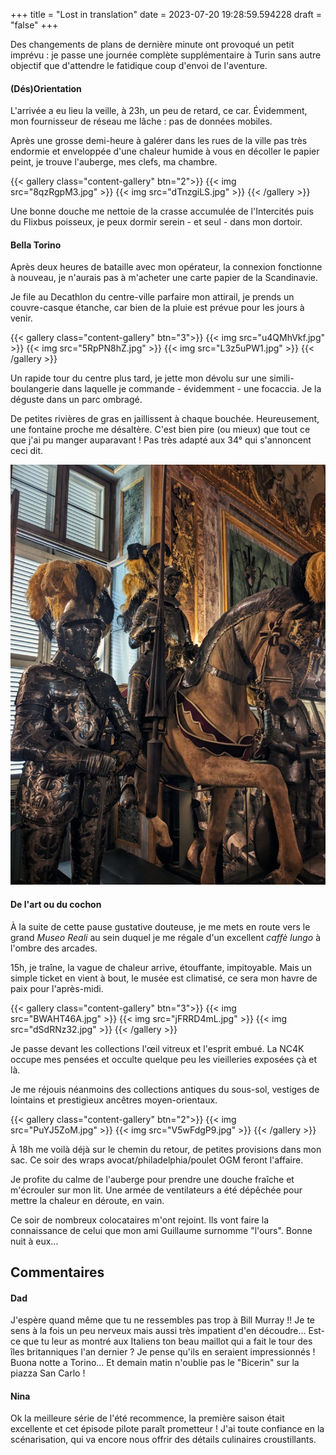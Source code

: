 +++
title = "Lost in translation"
date = 2023-07-20 19:28:59.594228
draft = "false"
+++

Des changements de plans de dernière minute ont provoqué un petit imprévu : je passe une journée complète supplémentaire à Turin sans autre objectif que d'attendre le fatidique coup d'envoi de l'aventure.

#### (Dés)Orientation

L'arrivée a eu lieu la veille, à 23h, un peu de retard, ce car. Évidemment, mon fournisseur de réseau me lâche : pas de données mobiles.

Après une grosse demi-heure à galérer dans les rues de la ville pas très endormie et enveloppée d'une chaleur humide à vous en décoller le papier peint, je trouve l'auberge, mes clefs, ma chambre.

{{< gallery class="content-gallery" btn="2">}}
{{< img src="8qzRgpM3.jpg" >}}
{{< img src="dTnzgiLS.jpg" >}}
{{< /gallery >}}

Une bonne douche me nettoie de la crasse accumulée de l'Intercités puis du Flixbus poisseux, je peux dormir serein - et seul - dans mon dortoir.

#### Bella Torino

Après deux heures de bataille avec mon opérateur, la connexion fonctionne à nouveau, je n'aurais pas à m'acheter une carte papier de la Scandinavie.

Je file au Decathlon du centre-ville parfaire mon attirail, je prends un couvre-casque étanche, car bien de la pluie est prévue pour les jours à venir.

{{< gallery class="content-gallery" btn="3">}}
{{< img src="u4QMhVkf.jpg" >}}
{{< img src="5RpPN8hZ.jpg" >}}
{{< img src="L3z5uPW1.jpg" >}}
{{< /gallery >}}

Un rapide tour du centre plus tard, je jette mon dévolu sur une simili-boulangerie dans laquelle je commande - évidemment - une focaccia. Je la déguste dans un parc ombragé.

De petites rivières de gras en jaillissent à chaque bouchée. Heureusement, une fontaine proche me désaltère. C'est bien pire (ou mieux) que tout ce que j'ai pu manger auparavant ! Pas très adapté aux 34° qui s'annoncent ceci dit.

![Pause gourmande à Turin](rVP6Uwcv.jpg)

#### De l'art ou du cochon

À la suite de cette pause gustative douteuse, je me mets en route vers le grand _Museo Reali_ au sein duquel je me régale d'un excellent _caffè lungo_ à l'ombre des arcades.

15h, je traîne, la vague de chaleur arrive, étouffante, impitoyable. Mais un simple ticket en vient à bout, le musée est climatisé, ce sera mon havre de paix pour l'après-midi.

{{< gallery class="content-gallery" btn="3">}}
{{< img src="BWAHT46A.jpg" >}}
{{< img src="jFRRD4mL.jpg" >}}
{{< img src="dSdRNz32.jpg" >}}
{{< /gallery >}}

Je passe devant les collections l'œil vitreux et l'esprit embué. La NC4K occupe mes pensées et occulte quelque peu les vieilleries exposées çà et là.

Je me réjouis néanmoins des collections antiques du sous-sol, vestiges de lointains et prestigieux ancêtres moyen-orientaux.

{{< gallery class="content-gallery" btn="2">}}
{{< img src="PuYJ5ZoM.jpg" >}}
{{< img src="V5wFdgP9.jpg" >}}
{{< /gallery >}}

À 18h me voilà déjà sur le chemin du retour, de petites provisions dans mon sac. Ce soir des wraps avocat/philadelphia/poulet OGM feront l'affaire.

Je profite du calme de l'auberge pour prendre une douche fraîche et m'écrouler sur mon lit. Une armée de ventilateurs a été dépêchée pour mettre la chaleur en déroute, en vain.

Ce soir de nombreux colocataires m'ont rejoint. Ils vont faire la connaissance de celui que mon ami Guillaume surnomme "l'ours". Bonne nuit à eux...

## Commentaires

#### Dad
J'espère quand même que tu ne ressembles pas trop à Bill Murray !!
Je te sens à la fois un peu nerveux mais aussi très impatient d'en découdre...
Est-ce que tu leur as montré aux Italiens ton beau maillot qui a fait le tour des îles britanniques l'an dernier ? Je pense qu'ils en seraient impressionnés !
Buona notte a Torino...
Et demain matin n'oublie pas le "Bicerin" sur la piazza San Carlo !

#### Nina
Ok la meilleure série de l'été recommence, la première saison était excellente et cet épisode pilote paraît prometteur ! J'ai toute confiance en la scénarisation, qui va encore nous offrir des détails culinaires croustillants.
